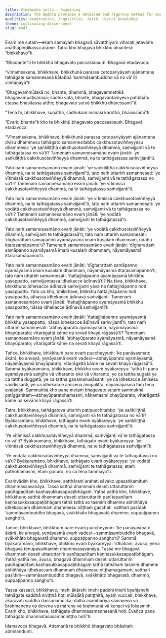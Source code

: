 ```yaml
---
title: Vīmaṁsaka sutta - Examining
description: The Buddha provides a detailed and rigorous method for examining a Teacher. By discerning the teacher’s mental qualities, through prolonged observation, questioning, and learning directly, one gradually realizes a certain aspect of the teaching and builds unshakeable confidence in both the teacher and the teachings.
qualities: examination, inquisitive, faith, direct knowledge
theme: cultivating discernment
slug: mn47
---
```


Evaṁ me sutaṁ—ekaṁ samayaṁ bhagavā sāvatthiyaṁ viharati jetavane anāthapiṇḍikassa ārāme. Tatra kho bhagavā bhikkhū āmantesi: “bhikkhavo”ti.

“Bhadante”ti te bhikkhū bhagavato paccassosuṁ. Bhagavā etadavoca:

“vīmaṁsakena, bhikkhave, bhikkhunā parassa cetopariyāyaṁ ajānantena tathāgate samannesanā kātabbā ‘sammāsambuddho vā no vā’ iti viññāṇāyā”ti.

“Bhagavaṁmūlakā no, bhante, dhammā, bhagavaṁnettikā bhagavaṁpaṭisaraṇā; sādhu vata, bhante, bhagavantaṁyeva paṭibhātu etassa bhāsitassa attho; bhagavato sutvā bhikkhū dhāressantī”ti.

“Tena hi, bhikkhave, suṇātha, sādhukaṁ manasi karotha, bhāsissāmī”ti.

“Evaṁ, bhante”ti kho te bhikkhū bhagavato paccassosuṁ. Bhagavā etadavoca:

“Vīmaṁsakena, bhikkhave, bhikkhunā parassa cetopariyāyaṁ ajānantena dvīsu dhammesu tathāgato samannesitabbo cakkhusotaviññeyyesu dhammesu: ‘ye saṅkiliṭṭhā cakkhusotaviññeyyā dhammā, saṁvijjanti vā te tathāgatassa no vā’ti? Tamenaṁ samannesamāno evaṁ jānāti: ‘ye saṅkiliṭṭhā cakkhusotaviññeyyā dhammā, na te tathāgatassa saṁvijjantī’ti.

Yato naṁ samannesamāno evaṁ jānāti: ‘ye saṅkiliṭṭhā cakkhusotaviññeyyā dhammā, na te tathāgatassa saṁvijjantī’ti, tato naṁ uttariṁ samannesati: ‘ye vītimissā cakkhusotaviññeyyā dhammā, saṁvijjanti vā te tathāgatassa no vā’ti? Tamenaṁ samannesamāno evaṁ jānāti: ‘ye vītimissā cakkhusotaviññeyyā dhammā, na te tathāgatassa saṁvijjantī’ti.

Yato naṁ samannesamāno evaṁ jānāti: ‘ye vītimissā cakkhusotaviññeyyā dhammā, na te tathāgatassa saṁvijjantī’ti, tato naṁ uttariṁ samannesati: ‘ye vodātā cakkhusotaviññeyyā dhammā, saṁvijjanti vā te tathāgatassa no vā’ti? Tamenaṁ samannesamāno evaṁ jānāti: ‘ye vodātā cakkhusotaviññeyyā dhammā, saṁvijjanti te tathāgatassā’ti.

Yato naṁ samannesamāno evaṁ jānāti: ‘ye vodātā cakkhusotaviññeyyā dhammā, saṁvijjanti te tathāgatassā’ti, tato naṁ uttariṁ samannesati: ‘dīgharattaṁ samāpanno ayamāyasmā imaṁ kusalaṁ dhammaṁ, udāhu ittarasamāpanno’ti? Tamenaṁ samannesamāno evaṁ jānāti: ‘dīgharattaṁ samāpanno ayamāyasmā imaṁ kusalaṁ dhammaṁ, nāyamāyasmā ittarasamāpanno’ti.

Yato naṁ samannesamāno evaṁ jānāti: ‘dīgharattaṁ samāpanno ayamāyasmā imaṁ kusalaṁ dhammaṁ, nāyamāyasmā ittarasamāpanno’ti, tato naṁ uttariṁ samannesati: ‘ñattajjhāpanno ayamāyasmā bhikkhu yasappatto, saṁvijjantassa idhekacce ādīnavā’ti? Na tāva, bhikkhave, bhikkhuno idhekacce ādīnavā saṁvijjanti yāva na ñattajjhāpanno hoti yasappatto. Yato ca kho, bhikkhave, bhikkhu ñattajjhāpanno hoti yasappatto, athassa idhekacce ādīnavā saṁvijjanti. Tamenaṁ samannesamāno evaṁ jānāti: ‘ñattajjhāpanno ayamāyasmā bhikkhu yasappatto, nāssa idhekacce ādīnavā saṁvijjantī’ti.

Yato naṁ samannesamāno evaṁ jānāti: ‘ñattajjhāpanno ayamāyasmā bhikkhu yasappatto, nāssa idhekacce ādīnavā saṁvijjantī’ti, tato naṁ uttariṁ samannesati: ‘abhayūparato ayamāyasmā, nāyamāyasmā bhayūparato; vītarāgattā kāme na sevati khayā rāgassā’ti? Tamenaṁ samannesamāno evaṁ jānāti: ‘abhayūparato ayamāyasmā, nāyamāyasmā bhayūparato; vītarāgattā kāme na sevati khayā rāgassā’ti.

Tañce, bhikkhave, bhikkhuṁ pare evaṁ puccheyyuṁ: ‘ke panāyasmato ākārā, ke anvayā, yenāyasmā evaṁ vadesi—abhayūparato ayamāyasmā, nāyamāyasmā bhayūparato; vītarāgattā kāme na sevati khayā rāgassā’ti. Sammā byākaramāno, bhikkhave, bhikkhu evaṁ byākareyya: ‘tathā hi pana ayamāyasmā saṅghe vā viharanto eko vā viharanto, ye ca tattha sugatā ye ca tattha duggatā, ye ca tattha gaṇamanusāsanti, ye ca idhekacce āmisesu sandissanti, ye ca idhekacce āmisena anupalittā, nāyamāyasmā taṁ tena avajānāti. Sammukhā kho pana metaṁ bhagavato sutaṁ sammukhā paṭiggahitaṁ—abhayūparatohamasmi, nāhamasmi bhayūparato, vītarāgattā kāme na sevāmi khayā rāgassā’ti.

Tatra, bhikkhave, tathāgatova uttariṁ paṭipucchitabbo: ‘ye saṅkiliṭṭhā cakkhusotaviññeyyā dhammā, saṁvijjanti vā te tathāgatassa no vā’ti? Byākaramāno, bhikkhave, tathāgato evaṁ byākareyya: ‘ye saṅkiliṭṭhā cakkhusotaviññeyyā dhammā, na te tathāgatassa saṁvijjantī’ti.

‘Ye vītimissā cakkhusotaviññeyyā dhammā, saṁvijjanti vā te tathāgatassa no vā’ti? Byākaramāno, bhikkhave, tathāgato evaṁ byākareyya: ‘ye vītimissā cakkhusotaviññeyyā dhammā, na te tathāgatassa saṁvijjantī’ti.

‘Ye vodātā cakkhusotaviññeyyā dhammā, saṁvijjanti vā te tathāgatassa no vā’ti? Byākaramāno, bhikkhave, tathāgato evaṁ byākareyya: ‘ye vodātā cakkhusotaviññeyyā dhammā, saṁvijjanti te tathāgatassa; etaṁ pathohamasmi, etaṁ gocaro, no ca tena tammayo’ti.

Evaṁvādiṁ kho, bhikkhave, satthāraṁ arahati sāvako upasaṅkamituṁ dhammassavanāya. Tassa satthā dhammaṁ deseti uttaruttariṁ paṇītapaṇītaṁ kaṇhasukkasappaṭibhāgaṁ. Yathā yathā kho, bhikkhave, bhikkhuno satthā dhammaṁ deseti uttaruttariṁ paṇītapaṇītaṁ kaṇhasukkasappaṭibhāgaṁ tathā tathā so tasmiṁ dhamme abhiññāya idhekaccaṁ dhammaṁ dhammesu niṭṭhaṁ gacchati, satthari pasīdati: ‘sammāsambuddho bhagavā, svākkhāto bhagavatā dhammo, suppaṭipanno saṅgho’ti.

Tañce, bhikkhave, bhikkhuṁ pare evaṁ puccheyyuṁ: ‘ke panāyasmato ākārā, ke anvayā, yenāyasmā evaṁ vadesi—sammāsambuddho bhagavā, svākkhāto bhagavatā dhammo, suppaṭipanno saṅgho’ti? Sammā byākaramāno, bhikkhave, bhikkhu evaṁ byākareyya: ‘idhāhaṁ, āvuso, yena bhagavā tenupasaṅkamiṁ dhammassavanāya. Tassa me bhagavā dhammaṁ deseti uttaruttariṁ paṇītapaṇītaṁ kaṇhasukkasappaṭibhāgaṁ. Yathā yathā me, āvuso, bhagavā dhammaṁ deseti uttaruttariṁ paṇītapaṇītaṁ kaṇhasukkasappaṭibhāgaṁ tathā tathāhaṁ tasmiṁ dhamme abhiññāya idhekaccaṁ dhammaṁ dhammesu niṭṭhamagamaṁ, satthari pasīdiṁ—sammāsambuddho bhagavā, svākkhāto bhagavatā, dhammo, suppaṭipanno saṅgho’ti.

Yassa kassaci, bhikkhave, imehi ākārehi imehi padehi imehi byañjanehi tathāgate saddhā niviṭṭhā hoti mūlajātā patiṭṭhitā, ayaṁ vuccati, bhikkhave, ākāravatī saddhā dassanamūlikā; daḷhā asaṁhāriyā samaṇena vā brāhmaṇena vā devena vā mārena vā brahmunā vā kenaci vā lokasmiṁ. Evaṁ kho, bhikkhave, tathāgate dhammasamannesanā hoti. Evañca pana tathāgato dhammatāsusamanniṭṭho hotī”ti.

Idamavoca bhagavā. Attamanā te bhikkhū bhagavato bhāsitaṁ abhinandunti.
